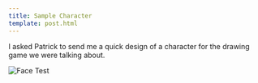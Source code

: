 ```yaml
---
title: Sample Character
template: post.html
---
```

I asked Patrick to send me a quick design of a character for the drawing game we were talking about.

![Face Test](https://s3.amazonaws.com/rewferguson.com/img/Drawing-Game/FaceTest.svg)

